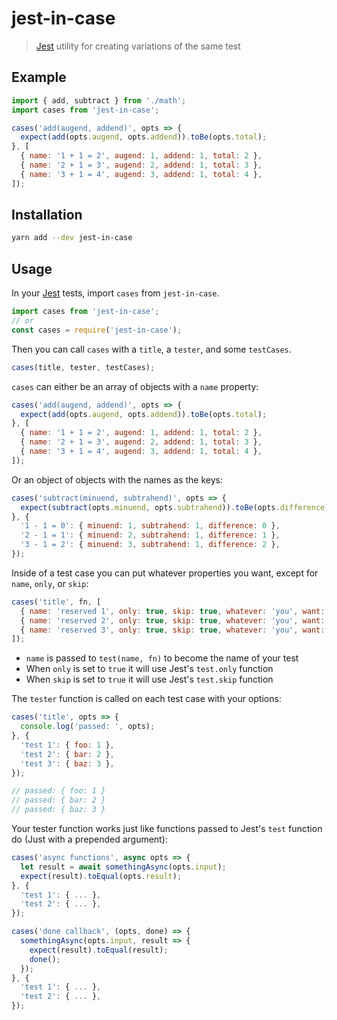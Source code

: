 # jest-in-case

> [Jest](https://facebook.github.io/jest/) utility for creating variations of
> the same test

## Example

```js
import { add, subtract } from './math';
import cases from 'jest-in-case';

cases('add(augend, addend)', opts => {
  expect(add(opts.augend, opts.addend)).toBe(opts.total);
}, [
  { name: '1 + 1 = 2', augend: 1, addend: 1, total: 2 },
  { name: '2 + 1 = 3', augend: 2, addend: 1, total: 3 },
  { name: '3 + 1 = 4', augend: 3, addend: 1, total: 4 },
]);
```

## Installation

```sh
yarn add --dev jest-in-case
```

## Usage

In your [Jest](https://facebook.github.io/jest/) tests, import `cases` from
`jest-in-case`.

```js
import cases from 'jest-in-case';
// or
const cases = require('jest-in-case');
```

Then you can call `cases` with a `title`, a `tester`, and some `testCases`.

```js
cases(title, tester, testCases);
```

`cases` can either be an array of objects with a `name` property:

```js
cases('add(augend, addend)', opts => {
  expect(add(opts.augend, opts.addend)).toBe(opts.total);
}, [
  { name: '1 + 1 = 2', augend: 1, addend: 1, total: 2 },
  { name: '2 + 1 = 3', augend: 2, addend: 1, total: 3 },
  { name: '3 + 1 = 4', augend: 3, addend: 1, total: 4 },
]);
```

Or an object of objects with the names as the keys:

```js
cases('subtract(minuend, subtrahend)', opts => {
  expect(subtract(opts.minuend, opts.subtrahend)).toBe(opts.difference);
}, {
  '1 - 1 = 0': { minuend: 1, subtrahend: 1, difference: 0 },
  '2 - 1 = 1': { minuend: 2, subtrahend: 1, difference: 1 },
  '3 - 1 = 2': { minuend: 3, subtrahend: 1, difference: 2 },
});
```

Inside of a test case you can put whatever properties you want, except for
`name`, `only`, or `skip`:

```js
cases('title', fn, [
  { name: 'reserved 1', only: true, skip: true, whatever: 'you', want: 'here' },
  { name: 'reserved 2', only: true, skip: true, whatever: 'you', want: 'here' },
  { name: 'reserved 3', only: true, skip: true, whatever: 'you', want: 'here' },
]);
```

- `name` is passed to `test(name, fn)` to become the name of your test
- When `only` is set to `true` it will use Jest's `test.only` function
- When `skip` is set to `true` it will use Jest's `test.skip` function

The `tester` function is called on each test case with your options:

```js
cases('title', opts => {
  console.log('passed: ', opts);
}, {
  'test 1': { foo: 1 },
  'test 2': { bar: 2 },
  'test 3': { baz: 3 },
});

// passed: { foo: 1 }
// passed: { bar: 2 }
// passed: { baz: 3 }
```

Your tester function works just like functions passed to Jest's `test` function
do (Just with a prepended argument):

```js
cases('async functions', async opts => {
  let result = await somethingAsync(opts.input);
  expect(result).toEqual(opts.result);
}, {
  'test 1': { ... },
  'test 2': { ... },
});

cases('done callback', (opts, done) => {
  somethingAsync(opts.input, result => {
    expect(result).toEqual(result);
    done();
  });
}, {
  'test 1': { ... },
  'test 2': { ... },
});
```
